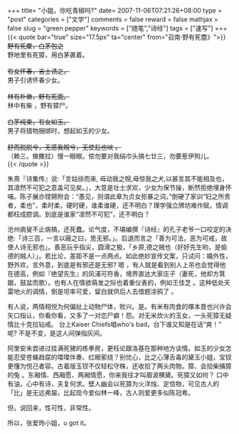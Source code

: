 +++
title= "小姐，你吃青椒吗?"
date= 2007-11-06T07:21:26+08:00
type = "post"
categories = ["文学"]
comments = false
reward = false
mathjax = false
slug = "green pepper"
keywords = ["随笔","诗经"]
tags = ["速写"]
+++
{{< quote bar="true" size="17.5px"  ta="center" from="召南·野有死麕》">}}
<s>野有死麇，白茅包之</s><br>
野地里有死獐，用白茅裹着。<br><br>
<s>有女怀春，吉士诱之。</s><br>
男子引诱怀春少女。<br><br>
<s>林有朴樕，野有死鹿。</s><br>
林中有柴 ，野有獐尸。<br><br>
<s>白茅纯束，有女如玉。</s><br>
男子将猎物捆绑时，想起如玉的少女。<br><br>
<s>舒而脱脱兮，无感我帨兮，无使尨也吠 。</s><br>
（赖三。做撒拉）慢一眼眼。侬勿要对我绢巾头搞七廿三，勿要惹伊狗儿。<br>
{{< /quote >}}

朱熹『诗集传』说:「言姑徐而来, 毋动我之帨,毋惊我之犬,以甚言其不能相及也，其凛然不可犯之意盖可见矣。」，大意是壮士求欢，少女为保节操，断然拒绝埋身怀哺。陈子展亦铿锵附会：“愚见，则谓此章为贞女拒暴之词。”倒硬了家训“妇之所贵者，柔也”，柔时柔，硬时硬，谁柔谁硬，还不明白？理学强立牌坊难作赋，情调都枉成腔调。到底是谁家“凛然不可犯”，还不明白？
<!--more-->
沧州病叟不止病槁，还死蠢。论气度，不堪编撰『诗经』的孔子老爷一口咬定的决绝:「诗三百，一言以蔽之曰，思无邪。」。后退而言之「善为可法，恶为可戒，故使人诗无邪也」。善恶玩乎指尖，圆滑之极，「乡原,德之贼也（好好先生哟，是偷德的贼人）」。若比论，差距不是一点两点。如此绝妙宣传文案，只试问：婚外性，野外欢，言外意，到底是有邪还是无邪? 嗯 ，有人就是看到别人上吊也会觉得他在德高，例如『绝望先生』的风浦可符香，境界直达大家庄子（妻死，他却方箕踞，鼓盆而歌）。也有人在情欲萌发之际也着重仪表的，例如王佳芝 。这种低处天雷地火的调情，倒是坦率可爱，留白就供后人去借题涂鸦了 。

有人说，两情相悦为何偏扯上动物尸体，败兴。是。有米有肉食的塚本晋也兴许会矢口指认，你看你看，又多了一对恋尸癖！怨。对无米炊火的玉女，一头死獐无疑情比十克拉钻戒。 台上Kaiser Chiefs唱who's bad，台下谁又知是在话“爽！” 呢? 不是不变，是这人间弹指灰间。

阿里安未尝进过挂满死猪的练拳房，更枉论跟洛基在那种地方谈情。如玉的少女怎能忍受苍蝇趋腐的喋喋伴奏、红眼萦绕？别忧心，比之心薄舌毒的黛玉小姐，宝钗更懂为悦己者容。古着版玉钗不仅轻松守株，还收拾了两头肉物。獐、会拾柴捕獐的兔 。东厢情、西厢愿、两厢情愿，你来我往才叫眉波横黛。死獐又如何？ 口中有油，心中有诗，夫复何求。壁人幽会以死獐为火洋烛、定信物，可见古人的「比」是无远弗届，比起现今爱似林一峰，古人则爱更多似陈冠希。

但，说回来，性可性，非常性。

所以，张爱玲小姐，u got it。
